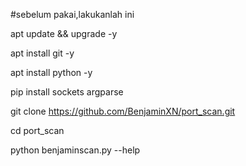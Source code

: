 #sebelum pakai,lakukanlah ini

apt update && upgrade -y

apt install git -y

apt install python -y

pip install sockets argparse

git clone https://github.com/BenjaminXN/port_scan.git

cd port_scan

python benjaminscan.py --help
